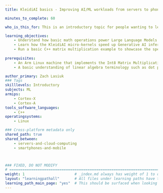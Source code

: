 ```yaml
---
title: KleidiAI basics - Improving AI/ML workloads from servers to phones

minutes_to_complete: 60

who_is_this_for: This is an introductory topic for people wanting to learn how Generative AI workloads execute on hardware, and how KleidiAI accelerates it.

learning_objectives: 
    - Understand how basic math operations power Large Language Models.
    - Learn how the KleidiAI micro-kernels speed up Generative AI inference performance.
    - Run a basic C++ matrix multiplication example to showcase the speedup the KleidiAI micro-kernels deliver.
    
prerequisites:
    - An Arm Linux machine that implements the Int8 Matrix Multiplication (*i8mm*) architecture feature; this example uses an AWS Graviton 3 instance. Instructions on setting up an Arm-based server are [found here](https://learn.arm.com/learning-paths/servers-and-cloud-computing/csp/aws/).
    - A basic understanding of linear algebra terminology such as dot product and matrix multiplication.

author_primary: Zach Lasiuk
### Tags
skilllevels: Introductory 
subjects: ML
armips:
    - Cortex-X
    - Cortex-A
tools_software_languages:
    - C++
operatingsystems:
    - Linux

### Cross-platform metadata only
shared_path: true
shared_between:
    - servers-and-cloud-computing
    - smartphones-and-mobile



### FIXED, DO NOT MODIFY
# ================================================================================
weight: 1                       # _index.md always has weight of 1 to order correctly
layout: "learningpathall"       # All files under learning paths have this same wrapper
learning_path_main_page: "yes"  # This should be surfaced when looking for related content. Only set for _index.md of learning path content.
---
```

